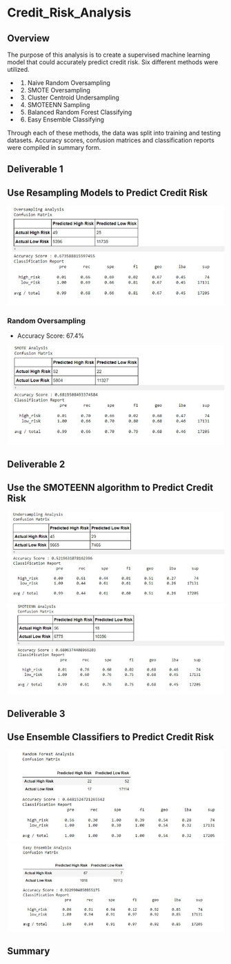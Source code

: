 # Credit_Risk_Analysis
## Overview
The purpose of this analysis is to create a supervised machine learning model that could accurately predict credit risk. Six different methods were utilized.

* 1. Naive Random Oversampling
* 2. SMOTE Oversampling
* 3. Cluster Centroid Undersampling
* 4. SMOTEENN Sampling
* 5. Balanced Random Forest Classifying
* 6. Easy Ensemble Classifying

Through each of these methods, the data was split into training and testing datasets. Accuracy scores, confusion matrices and classification reports were compiled in summary form. 

## Deliverable 1
## Use Resampling Models to Predict Credit Risk
![Resources/Naive_Random_Oversampling.jpg](Resources/Naive_Random_Oversampling.jpg)

### Random Oversampling
* Accuracy Score: 67.4%

![Resources/SMOTE_Oversampling.jpg](Resources/SMOTE_Oversampling.jpg)


## Deliverable 2
## Use the SMOTEENN algorithm to Predict Credit Risk
![Resources/Undersampling_Analysis.jpg](Resources/Undersampling_Analysis.jpg)
![Resources/SMOTEENN_Analysis.jpg](Resources/SMOTEENN_Analysis.jpg)

## Deliverable 3
## Use Ensemble Classifiers to Predict Credit Risk
![Resources/Random_Forest_Analysis.jpg](Resources/Random_Forest_Analysis.jpg)
![Resources/Easy_Ensemble_Analysis.jpg](Resources/Easy_Ensemble_Analysis.jpg)

## Summary
